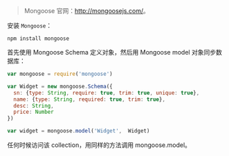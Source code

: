 > Mongoose 官网：<http://mongoosejs.com/>。

安装 `Mongoose`：

```console
npm install mongoose
```

首先使用 Mongoose Schema 定义对象，然后用 Mongoose model 对象同步数据库：

```js
var mongoose = require('mongoose')

var Widget = new mongoose.Schema({
  sn: {type: String, require: true, trim: true, unique: true},
  name: {type: String, required: true, trim: true},
  desc: String,
  price: Number
})

var widget = mongoose.model('Widget',  Widget)
```

任何时候访问该 collection，用同样的方法调用 mongoose.model。

